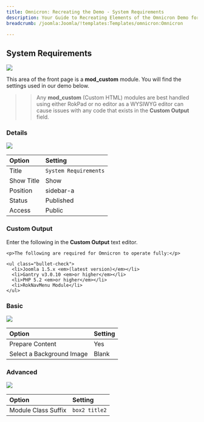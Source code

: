 ```yaml
---
title: Omnicron: Recreating the Demo - System Requirements
description: Your Guide to Recreating Elements of the Omnicron Demo for Joomla
breadcrumb: /joomla:Joomla/!templates:Templates/omnicron:Omnicron

---
```


System Requirements
-----

![][demo]

This area of the front page is a **mod_custom** module. You will find the settings used in our demo below.

>> Any **mod_custom** (Custom HTML) modules are best handled using either RokPad or no editor as a WYSIWYG editor can cause issues with any code that exists in the **Custom Output** field.

### Details

![][demo2]

| Option     | Setting               |
| :--------- | :-----------------    |
| Title      | `System Requirements` |
| Show Title | Show                  |
| Position   | sidebar-a             |
| Status     | Published             |
| Access     | Public                |

### Custom Output

Enter the following in the **Custom Output** text editor.

~~~
<p>The following are required for Omnicron to operate fully:</p>

<ul class="bullet-check">
  <li>Joomla 1.5.x <em>(latest version)</em></li>  
  <li>Gantry v3.0.10 <em>or higher</em></li>
  <li>PHP 5.2 <em>or higher</em></li>  
  <li>RokNavMenu Module</li>
</ul>
~~~

### Basic

![][demo3]

| Option                    | Setting |
| :------------------------ | :------ |
| Prepare Content           | Yes     |
| Select a Background Image | Blank   |

### Advanced

![][demo4]

| Option              | Setting        |
| :------------------ | :------------- |
| Module Class Suffix | `box2 title2`  |

[demo]: assets/demo_2.jpeg
[demo2]: assets/demo_2a.jpeg
[demo3]: assets/demo_2b.jpeg
[demo4]: assets/demo_2c.jpeg

